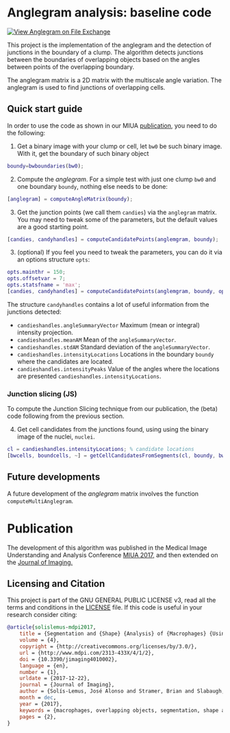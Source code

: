 # Anglegram analysis: baseline code
[![View Anglegram on File Exchange](https://www.mathworks.com/matlabcentral/images/matlab-file-exchange.svg)](https://uk.mathworks.com/matlabcentral/fileexchange/74916-anglegram)

This project is the implementation of the anglegram and the detection
of junctions in the boundary of a clump.
The algorithm detects junctions between the boundaries of overlapping
objects based on the angles between points of the overlapping
boundary.

The anglegram matrix is a 2D matrix with the multiscale angle variation.
The anglegram is used to find junctions of overlapping cells.

## Quick start guide
In order to use the code as shown in our MIUA
[publication](https://doi.org/10.1007/978-3-319-60964-5_69), you need to
do the following:

1. Get a binary image with your clump or cell, let `bw0` be such binary image.
With it, get the boundary of such binary object
```Matlab
boundy=bwboundaries(bw0);
```

2. Compute the _anglegram_. For a simple test with just one clump `bw0` and one
boundary `boundy`, nothing else needs to be done:
```Matlab
[anglegram] = computeAngleMatrix(boundy);
```

3. Get the junction points (we call them `candies`) via the `anglegram` matrix.
You may need to tweak some of the parameters, but the default values are a good
starting point.
```Matlab
[candies, candyhandles] = computeCandidatePoints(anglemgram, boundy);
```

3. (optional) If you feel you need to tweak the parameters, you can do it via an
options structure `opts`:
```Matlab
opts.mainthr = 150;
opts.offsetvar = 7;
opts.statsfname = 'max';
[candies, candyhandles] = computeCandidatePoints(anglemgram, boundy, opts);
```

The structure `candyhandles` contains a lot of useful information from the
junctions detected:
+ `candieshandles.angleSummaryVector` Maximum (mean or integral) intensity
  projection.
+ `candieshandles.meanAM` Mean of the `angleSummaryVector`.
+ `candieshandles.stdAM` Standard deviation of the `angleSummaryVector`.
+ `candieshandles.intensityLocations` Locations in the boundary `boundy` where
  the candidates are located.
+ `candieshandles.intensityPeaks` Value of the angles where the locations
  are presented `candieshandles.intensityLocations`.

### Junction slicing (JS)
To compute the Junction Slicing technique from our publication, the (beta) code
following from the previous section.

4. Get cell candidates from the junctions found, using using the binary image of
the nuclei, `nuclei`.
```Matlab
cl = candieshandles.intensityLocations; % candidate locations
[bwcells, boundcells, ~] = getCellCandidatesFromSegments(cl, boundy, bw0, nuclei);
```

## Future developments
A future development of the _anglegram_ matrix involves the function
`computeMultiAnglegram`.

# Publication
The development of this algorithm was published in the Medical Image
Understanding and Analysis Conference
[MIUA 2017,](https://doi.org/10.1007/978-3-319-60964-5_69) and then 
extended on the [Journal of Imaging.](http://www.mdpi.com/2313-433X/4/1/2/htm)


## Licensing and Citation
This project is part of the GNU GENERAL PUBLIC LICENSE v3, read all the
terms and conditions in the [LICENSE](./LICENSE) file. If this code
is useful in your research consider citing:
```BibTeX
@article{solislemus-mdpi2017,
	title = {Segmentation and {Shape} {Analysis} of {Macrophages} {Using} {Anglegram} {Analysis}},
	volume = {4},
	copyright = {http://creativecommons.org/licenses/by/3.0/},
	url = {http://www.mdpi.com/2313-433X/4/1/2},
	doi = {10.3390/jimaging4010002},
	language = {en},
	number = {1},
	urldate = {2017-12-22},
	journal = {Journal of Imaging},
	author = {Solís-Lemus, José Alonso and Stramer, Brian and Slabaugh, Greg and Reyes-Aldasoro, Constantino Carlos},
	month = dec,
	year = {2017},
	keywords = {macrophages, overlapping objects, segmentation, shape analysis},
	pages = {2},
}
```
